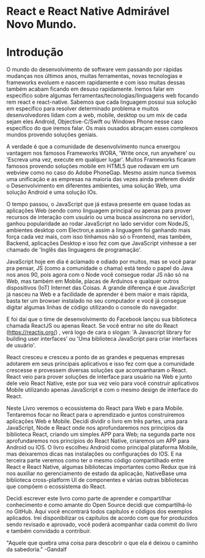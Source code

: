 # React e React Native Admirável Novo Mundo.

# Introdução

O mundo do desenvolvimento de software vem passando por rápidas mudanças nos últimos anos, muitas ferramentas, novas tecnologias e frameworks evoluem e nascem rapidamente e com isso muitas dessas também acabam ficando em desuso rapidamente. Iremos falar em específico sobre algumas ferramentas/tecnologias/linguagens web focando rem react e react-native. Sabemos que cada linguagem possui sua solução em específico para resolver determinado problema e muitos desenvolvedores lidam com a web, mobile, desktop ou um mix de cada sejam eles Android, Objective-C/Swift ou Windows Phone nesse caso específico do que iremos falar. Os mais ousados abraçam esses complexos mundos provendo soluções geniais.

A verdade é que a comunidade de desenvolvimento nunca enxergou vantagem nos famosos Frameworks WORA, 'Write once, run anywhere' ou 'Escreva uma vez, execute em qualquer lugar'. Muitos Frameworks ficaram famosos provendo soluções mobile em HTML5 que rodavam em um webview como no caso do Adobe PhoneGap. Mesmo assim nunca tivemos uma unificação e as empresas na maioria das vezes ainda preferem dividir o Desenvolvimento em diferentes ambientes, uma solução Web, uma solução Android e uma solução IOs.

O tempo passou, o JavaScript que já estava presente em quase todas as aplicações Web (sendo como linguagem principal ou apenas para prover recursos de interação com usuário ou uma busca assíncrona no servidor), ganhou popularidade ao rodar JavaScript no lado servidor com NodeJS, ambientes desktop com Electron,e assim a linguagem foi ganhando mais força cada vez mais, com isso tínhamos não só o Frontend, mas também, Backend, aplicações Desktop e isso fez com que JavaScript vinhesse a ser chamado de 'Inglês das linguagens de programação'.

JavaScript hoje em dia é aclamado e odiado por muitos, mas se você parar pra pensar, JS (como a comunidade o chama) está tendo o papel do Java nos anos 90, pois agora com o Node você consegue rodar JS não só na Web, mas também em Mobile, placas de Arduinos e qualquer outros dispositivos (IoT) Internet das Coisas. A grande diferença é que JavaScript já nasceu na Web e a facilidade de aprender é bem maior e mais rápida, basta ter um browser instalado no seu computador e você já consegue digitar algumas linhas de código utilizando o console do navegador.

E foi daí que o time de desenvolvimento do Facebook lançou sua biblioteca chamada ReactJS ou apenas React. Se você entrar no site do React (https://reactjs.org/) , verá logo de cara o slogan: 'A Javascript library for building user interfaces' ou 'Uma biblioteca JavaScript para criar interfaces de usuário'.

React cresceu e cresceu a ponto de as grandes e pequenas empresas adotarem em seus principais aplicativos e isso fez com que a comunidade crescesse e provessem diversas soluções que acompanharam o React. React veio para prover soluções de interface para usuário na Web e junto dele veio React Native, este por sua vez veio para você construir aplicativos Mobile utilizando apenas JavaScript e com o mesmo design de interface do React.

Neste Livro veremos o ecossistema do React para Web e para Mobile. Tentaremos focar no React para o aprendizado e juntos construiremos aplicações Web e Mobile. Decidi dividir o livro em três partes, uma para JavaScript, Node e React onde nos aprofundaremos nos princípios da biblioteca React, criando um simples APP para Web; na segunda parte nos aprofundaremos nos princípios do React Native, criaremos um APP para Android ou IOS. O livro escolheu Android como principal plataforma Mobile, mas deixaremos dicas nas instalações ou configurações do IOS. E na terceira parte veremos como ter o mesmo código compartilhado entre React e React Native, algumas bibliotecas importantes como Redux que irá nos auxiliar no gerenciamento de estado da aplicação, NativeBase uma biblioteca cross-platform UI de componentes e várias outras bibliotecas que compõem o ecossistema do React.

Decidi escrever este livro como parte de aprender e compartilhar conhecimento e como amante do Open Source decidi que compartilhá-lo no GitHub. Aqui você encontrará todos capítulos e códigos dos exemplos aplicados. Irei disponibilizar os capítulos de acordo com que for produzidos sendo revisado e aprovado, você poderá acompanhar cada commit do livro e também convidado a contribuir.

"Aquele que quebra uma coisa para descobrir o que ela é deixou o caminho da sabedoria."
-Gandalf
